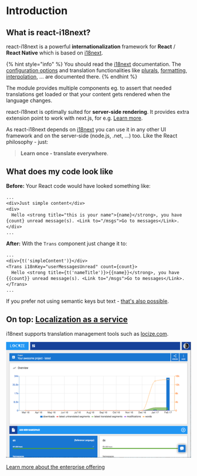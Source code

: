 # Introduction

## What is react-i18next?

react-i18next is a powerful **internationalization** framework for **React** / **React Native** which is based on [i18next](http://i18next.com).

{% hint style="info" %}
You should read the [i18next](https://www.i18next.com) documentation. The [configuration options](https://www.i18next.com/overview/configuration-options) and translation functionalities like [plurals](https://www.i18next.com/translation-function/plurals), [formatting](https://www.i18next.com/translation-function/formatting), [interpolation](https://www.i18next.com/translation-function/interpolation), ... are documented there.
{% endhint %}

The module provides multiple components eg. to assert that needed translations get loaded or that your content gets rendered when the language changes.

react-i18next is optimally suited for **server-side rendering**. It provides extra extension point to work with next.js, for e.g. [Learn more](legacy-v9/serverside-rendering.md).

As react-i18next depends on [i18next](http://i18next.com) you can use it in any other UI framework and on the server-side \(node.js, .net, ...\) too. Like the React philosophy - just:

> **Learn once - translate everywhere**.

## What does my code look like

**Before:** Your React code would have looked something like:

```markup
...
<div>Just simple content</div>
<div>
  Hello <strong title="this is your name">{name}</strong>, you have {count} unread message(s). <Link to="/msgs">Go to messages</Link>.
</div>
...
```

**After:** With the `Trans` component just change it to:

```markup
...
<div>{t('simpleContent')}</div>
<Trans i18nKey="userMessagesUnread" count={count}>
  Hello <strong title={t('nameTitle')}>{{name}}</strong>, you have {{count}} unread message(s). <Link to="/msgs">Go to messages</Link>.
</Trans>
...
```

If you prefer not using semantic keys but text - [that's also possible](https://www.i18next.com/principles/fallback.html#key-fallback).

## On top: [Localization as a service](https://locize.com)

i18next supports translation management tools such as [locize.com](http://locize.com/?utm_source=react_i18next_com&utm_medium=gitbook).

![](.gitbook/assets/dashboard.png)

[Learn more about the enterprise offering](https://www.i18next.com/for-enterprises.html)

